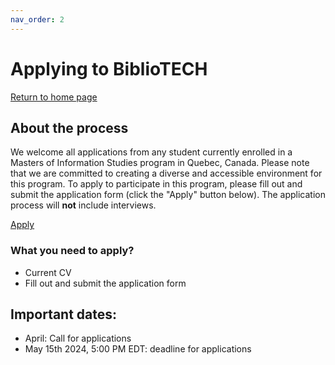 ```yaml
---
nav_order: 2
---
```


# Applying to BiblioTECH
[Return to home page](https://code4libmontreal.github.io/BiblioTECH/)

## About the process
We welcome all applications from any student currently enrolled in a Masters of Information Studies program in Quebec, Canada. Please note that we are committed to creating a diverse and accessible environment for this program. To apply to participate in this program, please fill out and submit the application form (click the "Apply" button below). The application process will **not** include interviews.

[Apply](https://surveys.mcgill.ca/ls3/932367?lang=en)

### What you need to apply?
* Current CV
* Fill out and submit the application form

## Important dates: 
* April: Call for applications
* May 15th 2024, 5:00 PM EDT: deadline for applications

